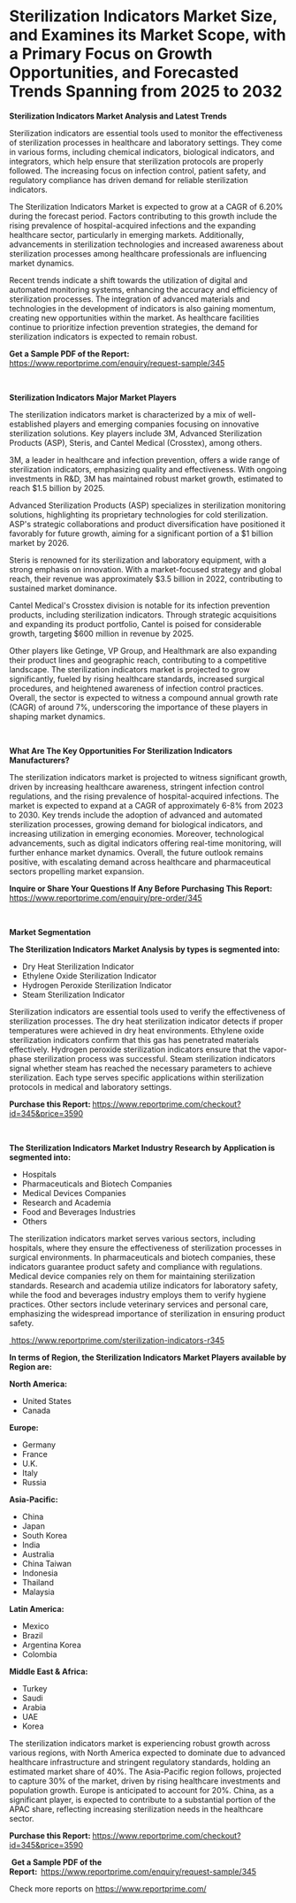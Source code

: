 <p><h1>Sterilization Indicators Market Size, and Examines its Market Scope, with a Primary Focus on Growth Opportunities, and Forecasted Trends Spanning from 2025 to 2032</h1></p><p><strong>Sterilization Indicators Market Analysis and Latest Trends</strong></p>
<p><p>Sterilization indicators are essential tools used to monitor the effectiveness of sterilization processes in healthcare and laboratory settings. They come in various forms, including chemical indicators, biological indicators, and integrators, which help ensure that sterilization protocols are properly followed. The increasing focus on infection control, patient safety, and regulatory compliance has driven demand for reliable sterilization indicators.</p><p>The Sterilization Indicators Market is expected to grow at a CAGR of 6.20% during the forecast period. Factors contributing to this growth include the rising prevalence of hospital-acquired infections and the expanding healthcare sector, particularly in emerging markets. Additionally, advancements in sterilization technologies and increased awareness about sterilization processes among healthcare professionals are influencing market dynamics. </p><p>Recent trends indicate a shift towards the utilization of digital and automated monitoring systems, enhancing the accuracy and efficiency of sterilization processes. The integration of advanced materials and technologies in the development of indicators is also gaining momentum, creating new opportunities within the market. As healthcare facilities continue to prioritize infection prevention strategies, the demand for sterilization indicators is expected to remain robust.</p></p>
<p><strong>Get a Sample PDF of the Report:&nbsp;</strong> <a href="https://www.reportprime.com/enquiry/request-sample/345?utm_campaign=3064&utm_medium=2&utm_source=Github&utm_content=ia&utm_term=18032025&utm_id=sterilization-indicators">https://www.reportprime.com/enquiry/request-sample/345</a></p>
<p>&nbsp;</p>
<p><strong>Sterilization Indicators Major Market Players</strong></p>
<p><p>The sterilization indicators market is characterized by a mix of well-established players and emerging companies focusing on innovative sterilization solutions. Key players include 3M, Advanced Sterilization Products (ASP), Steris, and Cantel Medical (Crosstex), among others.</p><p>3M, a leader in healthcare and infection prevention, offers a wide range of sterilization indicators, emphasizing quality and effectiveness. With ongoing investments in R&D, 3M has maintained robust market growth, estimated to reach $1.5 billion by 2025.</p><p>Advanced Sterilization Products (ASP) specializes in sterilization monitoring solutions, highlighting its proprietary technologies for cold sterilization. ASP's strategic collaborations and product diversification have positioned it favorably for future growth, aiming for a significant portion of a $1 billion market by 2026.</p><p>Steris is renowned for its sterilization and laboratory equipment, with a strong emphasis on innovation. With a market-focused strategy and global reach, their revenue was approximately $3.5 billion in 2022, contributing to sustained market dominance.</p><p>Cantel Medical's Crosstex division is notable for its infection prevention products, including sterilization indicators. Through strategic acquisitions and expanding its product portfolio, Cantel is poised for considerable growth, targeting $600 million in revenue by 2025.</p><p>Other players like Getinge, VP Group, and Healthmark are also expanding their product lines and geographic reach, contributing to a competitive landscape. The sterilization indicators market is projected to grow significantly, fueled by rising healthcare standards, increased surgical procedures, and heightened awareness of infection control practices. Overall, the sector is expected to witness a compound annual growth rate (CAGR) of around 7%, underscoring the importance of these players in shaping market dynamics.</p></p>
<p>&nbsp;</p>
<p><strong>What Are The Key Opportunities For Sterilization Indicators Manufacturers?</strong></p>
<p><p>The sterilization indicators market is projected to witness significant growth, driven by increasing healthcare awareness, stringent infection control regulations, and the rising prevalence of hospital-acquired infections. The market is expected to expand at a CAGR of approximately 6-8% from 2023 to 2030. Key trends include the adoption of advanced and automated sterilization processes, growing demand for biological indicators, and increasing utilization in emerging economies. Moreover, technological advancements, such as digital indicators offering real-time monitoring, will further enhance market dynamics. Overall, the future outlook remains positive, with escalating demand across healthcare and pharmaceutical sectors propelling market expansion.</p></p>
<p><strong>Inquire or Share Your Questions If Any Before Purchasing This Report:</strong> <a href="https://www.reportprime.com/enquiry/pre-order/345?utm_campaign=3064&utm_medium=2&utm_source=Github&utm_content=ia&utm_term=18032025&utm_id=sterilization-indicators">https://www.reportprime.com/enquiry/pre-order/345</a></p>
<p>&nbsp;</p>
<p><strong>Market Segmentation</strong></p>
<p><strong>The Sterilization Indicators Market Analysis by types is segmented into:</strong></p>
<p><ul><li>Dry Heat Sterilization Indicator</li><li>Ethylene Oxide Sterilization Indicator</li><li>Hydrogen Peroxide Sterilization Indicator</li><li>Steam Sterilization Indicator</li></ul></p>
<p><p>Sterilization indicators are essential tools used to verify the effectiveness of sterilization processes. The dry heat sterilization indicator detects if proper temperatures were achieved in dry heat environments. Ethylene oxide sterilization indicators confirm that this gas has penetrated materials effectively. Hydrogen peroxide sterilization indicators ensure that the vapor-phase sterilization process was successful. Steam sterilization indicators signal whether steam has reached the necessary parameters to achieve sterilization. Each type serves specific applications within sterilization protocols in medical and laboratory settings.</p></p>
<p><strong>Purchase this Report:&nbsp;</strong><a href="https://www.reportprime.com/checkout?id=345&price=3590&utm_campaign=3064&utm_medium=2&utm_source=Github&utm_content=ia&utm_term=18032025&utm_id=sterilization-indicators">https://www.reportprime.com/checkout?id=345&price=3590</a></p>
<p>&nbsp;</p>
<p><strong>The Sterilization Indicators Market Industry Research by Application is segmented into:</strong></p>
<p><ul><li>Hospitals</li><li>Pharmaceuticals and Biotech Companies</li><li>Medical Devices Companies</li><li>Research and Academia</li><li>Food and Beverages Industries</li><li>Others</li></ul></p>
<p><p>The sterilization indicators market serves various sectors, including hospitals, where they ensure the effectiveness of sterilization processes in surgical environments. In pharmaceuticals and biotech companies, these indicators guarantee product safety and compliance with regulations. Medical device companies rely on them for maintaining sterilization standards. Research and academia utilize indicators for laboratory safety, while the food and beverages industry employs them to verify hygiene practices. Other sectors include veterinary services and personal care, emphasizing the widespread importance of sterilization in ensuring product safety.</p></p>
<p><a href="https://www.reportprime.com/sterilization-indicators-r345?utm_campaign=3064&utm_medium=2&utm_source=Github&utm_content=ia&utm_term=18032025&utm_id=sterilization-indicators">&nbsp;https://www.reportprime.com/sterilization-indicators-r345</a></p>
<p><strong>In terms of Region, the Sterilization Indicators Market Players available by Region are:</strong></p>
<p>
    <p> <strong> North America: </strong>
        <ul>
            <li>United States</li>
            <li>Canada</li>
        </ul>
        </p> 
    <p> <strong> Europe: </strong>
        <ul>
            <li>Germany</li>
            <li>France</li>
            <li>U.K.</li>
            <li>Italy</li>
            <li>Russia</li>
        </ul>
        </p> 
    <p> <strong> Asia-Pacific: </strong>
        <ul>
            <li>China</li>
            <li>Japan</li>
            <li>South Korea</li>
            <li>India</li>
            <li>Australia</li>
            <li>China Taiwan</li>
            <li>Indonesia</li>
            <li>Thailand</li>
            <li>Malaysia</li>
        </ul>
        </p> 
    <p> <strong> Latin America: </strong>
        <ul>
            <li>Mexico</li>
            <li>Brazil</li>
            <li>Argentina Korea</li>
            <li>Colombia</li>
        </ul>
        </p> 
    <p> <strong> Middle East & Africa: </strong>
        <ul>
            <li>Turkey</li>
            <li>Saudi</li>
            <li>Arabia</li>
            <li>UAE</li>
            <li>Korea</li>
        </ul>
    </p>
    </p>
<p><p>The sterilization indicators market is experiencing robust growth across various regions, with North America expected to dominate due to advanced healthcare infrastructure and stringent regulatory standards, holding an estimated market share of 40%. The Asia-Pacific region follows, projected to capture 30% of the market, driven by rising healthcare investments and population growth. Europe is anticipated to account for 20%. China, as a significant player, is expected to contribute to a substantial portion of the APAC share, reflecting increasing sterilization needs in the healthcare sector.</p></p>
<p><strong>Purchase this Report: </strong><a href="https://www.reportprime.com/checkout?id=345&price=3590&utm_campaign=3064&utm_medium=2&utm_source=Github&utm_content=ia&utm_term=18032025&utm_id=sterilization-indicators">https://www.reportprime.com/checkout?id=345&price=3590</a></p>
<p>&nbsp;<strong>Get a Sample PDF of the Report:&nbsp;&nbsp;</strong><a href="https://www.reportprime.com/enquiry/request-sample/345?utm_campaign=3064&utm_medium=2&utm_source=Github&utm_content=ia&utm_term=18032025&utm_id=sterilization-indicators">https://www.reportprime.com/enquiry/request-sample/345</a></p>
<p><strong></strong></p>
<p>Check more reports on <a href="https://www.reportprime.com/?utm_campaign=3064&utm_medium=2&utm_source=Github&utm_content=ia&utm_term=18032025&utm_id=sterilization-indicators">https://www.reportprime.com/</a></p>